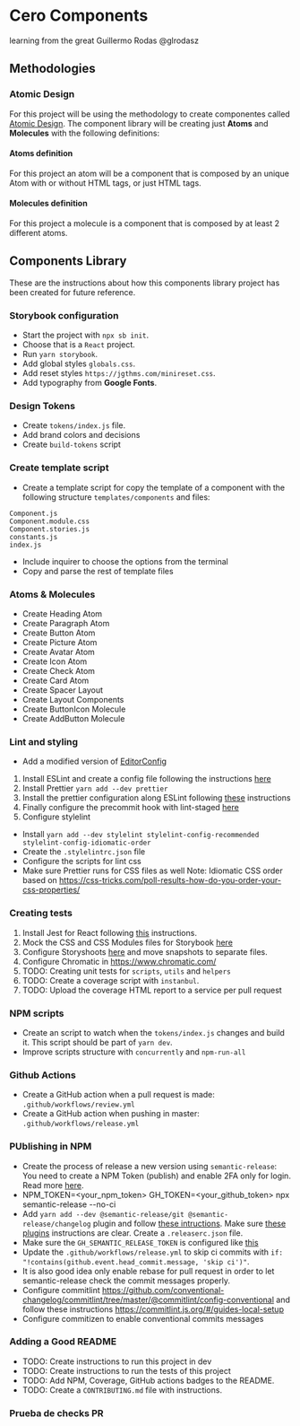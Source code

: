 # Cero Components

learning from the great Guillermo Rodas @glrodasz

## Methodologies

### Atomic Design

For this project will be using the methodology to create componentes called [Atomic Design](https://shop.bradfrost.com/products/atomic-design-ebook). The component library will be creating just **Atoms** and **Molecules** with the following definitions:

#### Atoms definition

For this project an atom will be a component that is composed by an unique Atom with or without HTML tags, or just HTML tags.

#### Molecules definition

For this project a molecule is a component that is composed by at least 2 different atoms.

## Components Library

These are the instructions about how this components library project has been created for future reference.

### Storybook configuration

- Start the project with `npx sb init`.
- Choose that is a `React` project.
- Run `yarn storybook`.
- Add global styles `globals.css`.
- Add reset styles `https://jgthms.com/minireset.css`.
- Add typography from **Google Fonts**.

### Design Tokens

- Create `tokens/index.js` file.
- Add brand colors and decisions
- Create `build-tokens` script

### Create template script

- Create a template script for copy the template of a component with
  the following structure `templates/components` and files:

```
Component.js
Component.module.css
Component.stories.js
constants.js
index.js
```

- Include inquirer to choose the options from the terminal
- Copy and parse the rest of template files

### Atoms & Molecules

- Create Heading Atom
- Create Paragraph Atom
- Create Button Atom
- Create Picture Atom
- Create Avatar Atom
- Create Icon Atom
- Create Check Atom
- Create Card Atom
- Create Spacer Layout
- Create Layout Components
- Create ButtonIcon Molecule
- Create AddButton Molecule

### Lint and styling

- Add a modified version of [EditorConfig](https://github.com/airbnb/javascript/blob/master/.editorconfig)

1. Install ESLint and create a config file following the instructions [here](https://eslint.org/docs/user-guide/getting-started#installation-and-usage)
2. Install Prettier `yarn add --dev prettier`
3. Install the prettier configuration along ESLint following [these](https://github.com/prettier/eslint-plugin-prettier#recommended-configuration) instructions
4. Finally configure the precommit hook with lint-staged [here](https://prettier.io/docs/en/precommit.html#option-1-lint-stagedhttpsgithubcomokonetlint-staged)
5. Configure stylelint

- Install `yarn add --dev stylelint stylelint-config-recommended stylelint-config-idiomatic-order`
- Create the `.stylelintrc.json` file
- Configure the scripts for lint css
- Make sure Prettier runs for CSS files as well
  Note: Idiomatic CSS order based on https://css-tricks.com/poll-results-how-do-you-order-your-css-properties/

### Creating tests

1. Install Jest for React following [this](https://jestjs.io/docs/en/tutorial-react) instructions.
2. Mock the CSS and CSS Modules files for Storybook [here](https://jestjs.io/docs/en/webpack#mocking-css-modules)
3. Configure Storyshoots [here](https://storybook.js.org/docs/react/workflows/snapshot-testing) and move snapshots to separate files.
4. Configure Chromatic in https://www.chromatic.com/
5. TODO: Creating unit tests for `scripts`, `utils` and `helpers`
6. TODO: Create a coverage script with `instanbul`.
7. TODO: Upload the coverage HTML report to a service per pull request

### NPM scripts

- Create an script to watch when the `tokens/index.js` changes and build it. This script should be part of `yarn dev`.
- Improve scripts structure with `concurrently` and `npm-run-all`

### Github Actions

- Create a GitHub action when a pull request is made: `.github/workflows/review.yml`
- Create a GitHub action when pushing in master: `.github/workflows/release.yml`

### PUblishing in NPM

- Create the process of release a new version using `semantic-release`: You need to create a NPM Token (publish) and enable 2FA only for login. Read more [here](https://github.com/semantic-release/npm/issues/277).
- NPM_TOKEN=<your_npm_token> GH_TOKEN=<your_github_token> npx semantic-release --no-ci
- Add `yarn add --dev @semantic-release/git @semantic-release/changelog` plugin and follow [these intructions](https://github.com/semantic-release/semantic-release/blob/master/docs/recipes/github-actions.md#pushing-packagejson-changes-to-a-master-branch). Make sure [these plugins](https://semantic-release.gitbook.io/semantic-release/usage/plugins#plugins-installation) instructions are clear. Create a `.releaserc.json` file.
- Make sure the `GH_SEMANTIC_RELEASE_TOKEN` is configured like [this](https://github.com/semantic-release/git/issues/196#issuecomment-702839100)
- Update the `.github/workflows/release.yml` to skip ci commits with `if: "!contains(github.event.head_commit.message, 'skip ci')"`.
- It is also good idea only enable rebase for pull request in order to let semantic-release check the commit messages properly.
- Configure commitlint https://github.com/conventional-changelog/commitlint/tree/master/@commitlint/config-conventional and follow these instructions https://commitlint.js.org/#/guides-local-setup
- Configure commitizen to enable conventional commits messages

### Adding a Good README

- TODO: Create instructions to run this project in dev
- TODO: Create instructions to run the tests of this project
- TODO: Add NPM, Coverage, GitHub actions badges to the README.
- TODO: Create a `CONTRIBUTING.md` file with instructions.

### Prueba de checks PR
